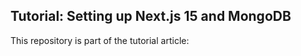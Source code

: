 ## Tutorial: Setting up Next.js 15 and MongoDB

This repository is part of the tutorial article: 


